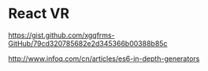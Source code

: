 # React VR


https://gist.github.com/xgqfrms-GitHub/79cd320785682e2d345366b00388b85c



http://www.infoq.com/cn/articles/es6-in-depth-generators







